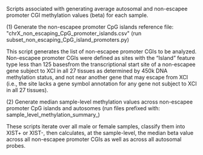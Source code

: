Scripts associated with generating average autosomal and non-escapee promoter CGI methylation values (beta) for each sample.

(1) Generate the non-escapee promoter CpG islands reference file: "chrX_non_escaping_CpG_promoter_islands.csv" (run subset_non_escaping_CpG_island_promoters.py)

This script generates the list of non-escapee promoter CGIs to be analyzed. Non-escapee promoter CGIs were defined as sites with the “Island” feature type less than 125 basesfrom the transcriptional start site of a non-escapee gene subject to XCI in all 27 tissues as determined by 450k DNA methylation status, and not near another gene that may escape from XCI (i.e., the site lacks a gene symbol annotation for any gene not subject to XCI in all 27 tissues).

(2) Generate median sample-level methylation values across non-escapee promoter CpG islands and autosomes (run files prefixed with: sample_level_methylation_summary_)

These scripts iterate over all male or female samples, classify them into XIST+ or XIST-, then calculates, at the sample-level, the median beta value across all non-escapee promoter CGIs as well as across all autosomal probes.
